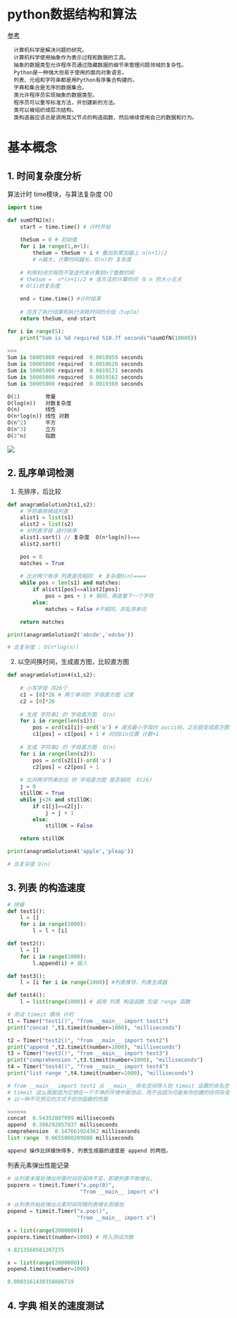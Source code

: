 # python数据结构和算法
[参考](https://github.com/facert/python-data-structure-cn)

      计算机科学是解决问题的研究。
      计算机科学使用抽象作为表示过程和数据的工具。
      抽象的数据类型允许程序员通过隐藏数据的细节来管理问题领域的复杂性。
      Python是一种强大但易于使用的面向对象语言。
      列表、元组和字符串都是用Python有序集合构建的。
      字典和集合是无序的数据集合。
      类允许程序员实现抽象的数据类型。
      程序员可以重写标准方法，并创建新的方法。
      类可以被组织成层次结构。
      类构造器应该总是调用其父节点的构造函数，然后继续使用自己的数据和行为。
      
# 基本概念
      
## 1. 时间复杂度分析

算法计时 time模块，与算法复杂度 O()
```python
import time

def sumOfN2(n):
    start = time.time() # 计时开始
    
    theSum = 0 # 初始值
    for i in range(1,n+1):
        theSum = theSum + i # 叠加到累加器上 n(n+1)/2
        # n越大，计算时间越长，O(n)的 复杂度
    
    # 利用封闭方程而不是迭代来计算前n个整数的和
    # theSum =  n*(n+1)/2 # 该方法的计算时间 与 n 的大小无关
    # O(1)的复杂度
    
    end = time.time() #计时结束
    
    # 包含了执行结果和执行消耗时间的元组（tuple）
    return theSum, end-start

for i in range(5):
    print("Sum is %d required %10.7f seconds"%sumOfN(10000))
    
>>> 
Sum is 50005000 required  0.0018950 seconds
Sum is 50005000 required  0.0018620 seconds
Sum is 50005000 required  0.0019171 seconds
Sum is 50005000 required  0.0019162 seconds
Sum is 50005000 required  0.0019360 seconds

O(1)        常量
O(log(n))   对数复杂度
O(n)        线性 
O(n*log(n)) 线性 对数    
O(n^2)      平方
O(n^3)      立方
O(2^n)      指数   


```

![](https://facert.gitbooks.io/python-data-structure-cn/2.%E7%AE%97%E6%B3%95%E5%88%86%E6%9E%90/2.3.%E5%A4%A7O%E7%AC%A6%E5%8F%B7/assets/newplot.png)




## 2. 乱序单词检测
1. 先排序，后比较
```python
def anagramSolution2(s1,s2):
    # 字符串转换成列表
    alist1 = list(s1)
    alist2 = list(s2)
    # 对列表字母 进行排序
    alist1.sort() // 复杂度  O(n*log(n))===
    alist2.sort()

    pos = 0
    matches = True
    
    # 比对两个有序 列表是否相同  # 复杂度O(n)====
    while pos < len(s1) and matches:
        if alist1[pos]==alist2[pos]:
            pos = pos + 1 # 相同，再查看下一个字符
        else:
            matches = False #不相同，非乱序单词

    return matches

print(anagramSolution2('abcde','edcba'))

# 总复杂度 : O(n*log(n))

```

2. 以空间换时间，生成直方图，比较直方图
```python
def anagramSolution4(s1,s2):
    
    # 小写字母 共26个
    c1 = [0]*26 # 两个单词的 字母直方图 记录
    c2 = [0]*26
    
    # 生成 字符串1 的 字母直方图  O(n)
    for i in range(len(s1)):
        pos = ord(s1[i])-ord('a') # 减去最小字母的 ascii码，之后就变成直方图bin的位置 0~25
        c1[pos] = c1[pos] + 1 # 对应bin位置 计数+1
        
    # 生成 字符串2 的 字母直方图  O(n)
    for i in range(len(s2)):
        pos = ord(s2[i])-ord('a')
        c2[pos] = c2[pos] + 1
    
    # 比对两字符串对应 的 字母直方图 是否相同  O(26)
    j = 0
    stillOK = True
    while j<26 and stillOK:
        if c1[j]==c2[j]:
            j = j + 1
        else:
            stillOK = False

    return stillOK

print(anagramSolution4('apple','pleap'))

# 总复杂度 O(n)

```

## 3. 列表 的构造速度
```python
# 拼接
def test1():
    l = []
    for i in range(1000):
        l = l + [i]

def test2():
    l = []
    for i in range(1000):
        l.append(i) # 插入

def test3():
    l = [i for i in range(1000)] #列表推导，列表生成器

def test4():
    l = list(range(1000)) # 调用 列表 构造函数 包装 range 函数

# 测试 timeit 模块 计时
t1 = Timer("test1()", "from __main__ import test1")
print("concat ",t1.timeit(number=1000), "milliseconds")

t2 = Timer("test2()", "from __main__ import test2")
print("append ",t2.timeit(number=1000), "milliseconds")
t3 = Timer("test3()", "from __main__ import test3")
print("comprehension ",t3.timeit(number=1000), "milliseconds")
t4 = Timer("test4()", "from __main__ import test4")
print("list range ",t4.timeit(number=1000), "milliseconds")

# from __main__ import test1 从 __main__ 命名空间导入到 timeit 设置的命名空间中。
# timeit 这么做是因为它想在一个干净的环境中做测试，而不会因为可能有你创建的任何杂变量，
# 以一种不可预见的方式干扰你函数的性能

>>>>>>
concat  6.54352807999 milliseconds
append  0.306292057037 milliseconds
comprehension  0.147661924362 milliseconds
list range  0.0655000209808 milliseconds   

append 操作比拼接快得多, 列表生成器的速度是 append 的两倍。

```

列表元素弹出性能记录
```python
# 从列表末尾处弹出所需时间将保持不变，即使列表不断增长。
popzero = timeit.Timer("x.pop(0)",
                       "from __main__ import x")
                       
# 从列表开始处弹出元素时间将随列表增长而增加   
popend = timeit.Timer("x.pop()",
                      "from __main__ import x")

x = list(range(2000000))
popzero.timeit(number=1000) # 传入测试次数

4.8213560581207275

x = list(range(2000000))
popend.timeit(number=1000)

0.0003161430358886719

```

## 4. 字典 相关的速度测试


